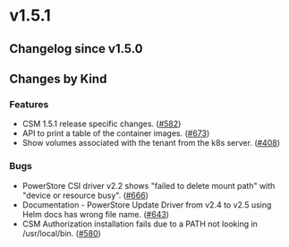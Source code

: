 # v1.5.1 

## Changelog since v1.5.0 

## Changes by Kind 

### Features 

- CSM 1.5.1 release specific changes. ([#582](https://github.com/dell/csm/issues/582))
- API to print a table of the container images. ([#673](https://github.com/dell/csm/issues/673))
- Show volumes associated with the tenant from the k8s server. ([#408](https://github.com/dell/csm/issues/408))

### Bugs 

- PowerStore CSI driver v2.2 shows "failed to delete mount path" with "device or resource busy". ([#666](https://github.com/dell/csm/issues/666))
- Documentation - PowerStore Update Driver from v2.4 to v2.5 using Helm docs has wrong file name. ([#643](https://github.com/dell/csm/issues/643))
- CSM Authorization installation fails due to a PATH not looking in /usr/local/bin. ([#580](https://github.com/dell/csm/issues/580))
